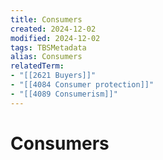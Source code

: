 ```yaml
---
title: Consumers
created: 2024-12-02
modified: 2024-12-02
tags: TBSMetadata
alias: Consumers
relatedTerm:
- "[[2621 Buyers]]"
- "[[4084 Consumer protection]]"
- "[[4089 Consumerism]]"
---
```

# Consumers
